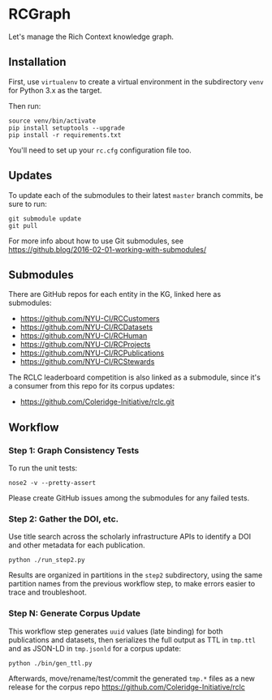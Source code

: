 # RCGraph

Let's manage the Rich Context knowledge graph.


## Installation

First, use `virtualenv` to create a virtual environment in the
subdirectory `venv` for Python 3.x as the target.

Then run:

```
source venv/bin/activate
pip install setuptools --upgrade
pip install -r requirements.txt
```

You'll need to set up your `rc.cfg` configuration file too.


## Updates

To update each of the submodules to their latest `master` branch
commits, be sure to run:

```
git submodule update
git pull
```

For more info about how to use Git submodules, see
<https://github.blog/2016-02-01-working-with-submodules/> 


## Submodules

There are GitHub repos for each entity in the KG, linked here as submodules:

  * <https://github.com/NYU-CI/RCCustomers>
  * <https://github.com/NYU-CI/RCDatasets>
  * <https://github.com/NYU-CI/RCHuman>
  * <https://github.com/NYU-CI/RCProjects>
  * <https://github.com/NYU-CI/RCPublications>
  * <https://github.com/NYU-CI/RCStewards>

The RCLC leaderboard competition is also linked as a submodule, since
it's a consumer from this repo for its corpus updates:

  * <https://github.com/Coleridge-Initiative/rclc.git>


## Workflow

### Step 1: Graph Consistency Tests

To run the unit tests:

```
nose2 -v --pretty-assert
```

Please create GitHub issues among the submodules for any failed tests.


### Step 2: Gather the DOI, etc.

Use title search across the scholarly infrastructure APIs to identify
a DOI and other metadata for each publication. 

```
python ./run_step2.py
```

Results are organized in partitions in the `step2` subdirectory, using
the same partition names from the previous workflow step, to make
errors easier to trace and troubleshoot.


### Step N: Generate Corpus Update

This workflow step generates `uuid` values (late binding) for both
publications and datasets, then serializes the full output as TTL in
`tmp.ttl` and as JSON-LD in `tmp.jsonld` for a corpus update:

```
python ./bin/gen_ttl.py
```

Afterwards, move/rename/test/commit the generated `tmp.*` files as a
new release for the corpus repo
<https://github.com/Coleridge-Initiative/rclc>


